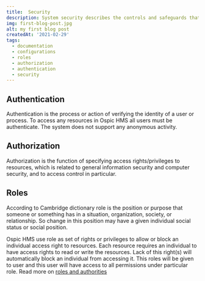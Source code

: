 ```yaml
---
title:  Security
description: System security describes the controls and safeguards that an organization takes to ensure its networks and resources are safe from downtime, interference or malicious intrusion. If data security is meant to protect the information in the books in the library, then system security is what protects the library itself.
img: first-blog-post.jpg
alt: my first blog post
createdAt: '2021-02-29'
tags:
  - documentation
  - configurations
  - roles
  - authorization
  - authentication
  - security
---
```


 ## Authentication
 Authentication is the process or action of verifying the identity of a user or process. To access any resources in Ospic HMS all users must be authenticate. The system does not support any anonymous activity.

 ## Authorization
 Authorization is the function of specifying access rights/privileges to resources, which is related to general information security and computer security, and to access control in particular. 

 ## Roles
 According to Cambridge dictionary role is the position or purpose that someone or something has in a situation, organization, society, or relationship. So change in this position may have a given individual social status or social position. 

 Ospic HMS use role as set of rights or privileges to allow or block an individual access right to resources. Each resource requires an individual to have access rights to read  or write the resources. Lack of this right(s) will automatically block an individual from accessing it. This roles will be given to user and this user will have access to all permissions under particular role. Read more on [roles and authorities](/setting-and-config#roles-and-authorities)

 



